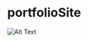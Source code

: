 # portfolioSite

![Alt Text](https://steemitimages.com/DQmaH4sx698CSs38fncFv48MVCCB8f9u1JjjZ6D43uG7Hmj/voronoi-space-gif-1.gif)
